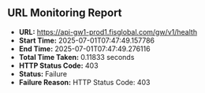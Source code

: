 ## URL Monitoring Report

- **URL:** https://api-gw1-prod1.fisglobal.com/gw/v1/health
- **Start Time:** 2025-07-01T07:47:49.157786
- **End Time:** 2025-07-01T07:47:49.276116
- **Total Time Taken:** 0.11833 seconds
- **HTTP Status Code:** 403
- **Status:** Failure
- **Failure Reason:** HTTP Status Code: 403
